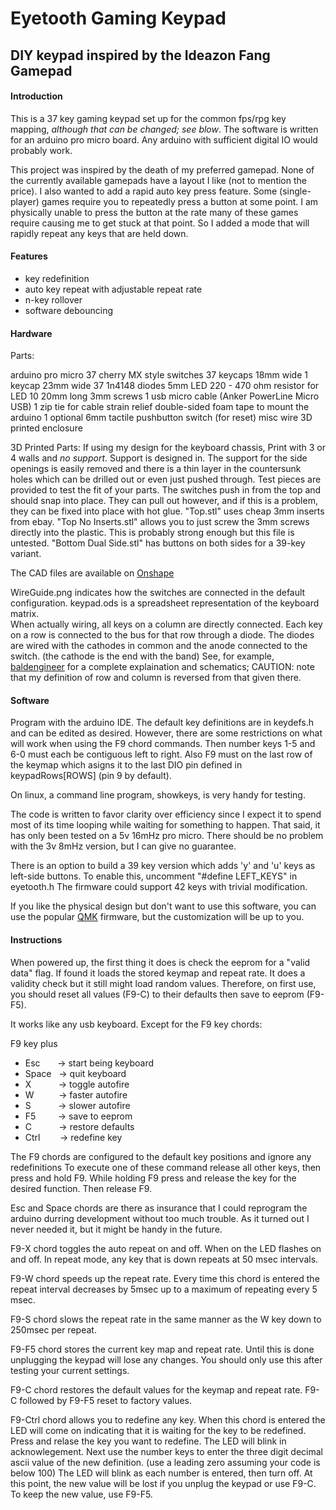 # Eyetooth Gaming Keypad

## DIY keypad inspired by the Ideazon Fang Gamepad

#### Introduction
This is a 37 key gaming keypad set up for the common fps/rpg key mapping, *although that can be changed; see blow*.  The software is written for an arduino pro micro board.  Any arduino with sufficient digital IO would probably work.

This project was inspired by the death of my preferred gamepad. None of the currently available gamepads have a layout I like (not to mention the price). 
I also wanted to add a rapid auto key press feature. Some (single-player) games require you to repeatedly press a button at some point. I am physically unable to press the button at the rate many of these games require causing me to get stuck at that point. So I added a mode that will rapidly repeat any keys that are held down.

#### Features
- key redefinition
- auto key repeat with adjustable repeat rate
- n-key rollover
- software debouncing
 
#### Hardware
Parts:

arduino pro micro
37 cherry MX style switches
37 keycaps 18mm wide
1 keycap 23mm wide
37 1n4148 diodes
5mm LED
220 - 470 ohm resistor for LED
10  20mm long 3mm screws
1 usb micro cable (Anker PowerLine Micro USB)
1 zip tie for cable strain relief
double-sided foam tape to mount the arduino
1 optional 6mm tactile pushbutton switch (for reset)
misc wire
3D printed enclosure

3D Printed Parts:
If using my design for the keyboard chassis, Print with 3 or 4 walls and *no support*.  Support is designed in. The support for the side openings is easily removed and there is a thin layer in the countersunk holes which can be drilled out or even just pushed through.
Test pieces are provided to test the fit of your parts.  The switches push in from the top and should snap into place.  They can pull out however, and if this is a problem, they can be fixed into place with hot glue.
"Top.stl" uses cheap 3mm inserts from ebay.  "Top No Inserts.stl" allows you to just screw the 3mm screws directly into the plastic. This is probably strong enough but this file is untested.  "Bottom Dual Side.stl" has buttons on both sides for a 39-key variant.

The CAD files are available on [Onshape](https://cad.onshape.com/documents/3ab936743b476bf7fd663899/w/58ff50721779d46cd0447fc8/e/3268b355f3ac0041688e7b78) 

WireGuide.png indicates how the switches are connected in the default configuration. keypad.ods is a spreadsheet representation of the keyboard matrix.  
When actually wiring, all keys on a column are directly connected. Each key on a row is connected to the bus for that row through a diode. The diodes are wired with the cathodes in common and the  anode connected to the switch. (the cathode is the end with the band) See, for example, [baldengineer](www.baldengineer.com/share-projects-four-platforms.html) for a complete explaination and schematics; CAUTION: note that my definition of row and column is reversed from that given there.

#### Software
Program with the arduino IDE.  The default key definitions are in keydefs.h and can be edited as desired.  However, there are some restrictions on what will work when using the F9 chord commands. Then number keys 1-5 and 6-0 must each be contiguous left to right. Also F9 must on the last row of the keymap which asigns it to the last DIO pin defined in keypadRows[ROWS] (pin 9 by default).  

On linux, a command line program, showkeys, is very handy for testing. 

The code is written to favor clarity over efficiency since I expect it to spend most of its time looping while waiting for something to happen.  That said, it has only been tested on a 5v 16mHz pro micro. There should be no problem with the 3v 8mHz version, but I can give no guarantee.

There is an option to build a 39 key version which adds 'y' and 'u' keys as left-side buttons. To enable this, uncomment "#define LEFT_KEYS" in eyetooth.h  The firmware could support 42 keys with trivial modification.

If you like the physical design but don't want to use this software, you can use the popular [QMK](qmk.fm) firmware, but the customization will be up to you.


#### Instructions
When powered up, the first thing it does is check the eeprom for a "valid data" flag. If found it loads the stored keymap and repeat rate.  It does a validity check but it still might load random values. Therefore, on first use, you should reset all values (F9-C) to their defaults then save to eeprom (F9-F5).

It works like any usb keyboard.
Except for the F9 key chords:

F9 key plus
- Esc&nbsp;&nbsp;&nbsp;&nbsp;&nbsp;&nbsp;&nbsp;-> start being keyboard
- Space&nbsp;&nbsp;&nbsp;-> quit keyboard
- X&nbsp;&nbsp;&nbsp;&nbsp;&nbsp;&nbsp;&nbsp;&nbsp;&nbsp;&nbsp;&nbsp;-> toggle autofire
- W&nbsp;&nbsp;&nbsp;&nbsp;&nbsp;&nbsp;&nbsp;&nbsp;&nbsp;&nbsp;-> faster autofire
- S&nbsp;&nbsp;&nbsp;&nbsp;&nbsp;&nbsp;&nbsp;&nbsp;&nbsp;&nbsp;&nbsp;-> slower autofire
- F5&nbsp;&nbsp;&nbsp;&nbsp;&nbsp;&nbsp;&nbsp;&nbsp;&nbsp;-> save to eeprom
- C&nbsp;&nbsp;&nbsp;&nbsp;&nbsp;&nbsp;&nbsp;&nbsp;&nbsp;&nbsp;&nbsp;-> restore defaults
- Ctrl&nbsp;&nbsp;&nbsp;&nbsp;&nbsp;&nbsp;&nbsp;&nbsp;-> redefine key

The F9 chords are configured to the default key positions and ignore any redefinitions
To execute one of these command release all other keys, then press and hold F9. While holding F9 press and release the key for the desired function. Then release F9.

Esc and Space chords are there as insurance that I could reprogram the arduino durring development without too much trouble.  As it turned out I never needed it, but it might be handy in the future.

F9-X chord toggles the auto repeat on and off.  When on the LED flashes on and off.  In repeat mode, any key that is down repeats at 50 msec intervals.

F9-W chord speeds up the repeat rate.  Every time this chord is entered the repeat interval decreases by 5msec up to a maximum of repeating every 5 msec.

F9-S chord slows the repeat rate in the same manner as the W key down to 250msec per repeat.

F9-F5 chord stores the current key map and repeat rate.  Until this is done unplugging the keypad will lose any changes.  You should only use this after testing your current settings.

 F9-C chord restores the default values for the keymap and repeat rate.  F9-C followed by F9-F5 reset to factory values.
 
 F9-Ctrl chord allows you to redefine any key.  When this chord is entered the LED will come on indicating that it is waiting for the key to be redefined.  Press and relase the key you want to redefine. The LED will blink in acknowlegement. Next use the number keys to enter the three digit decimal ascii value of the new definition. (use a leading zero assuming your code is below 100)  The LED will blink as each number is entered, then turn off.  At this point, the new value will be lost if you unplug the keypad or use F9-C. To keep the new value, use F9-F5.
 
 
